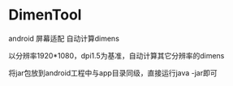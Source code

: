 # DimenTool
android 屏幕适配 自动计算dimens

以分辨率1920*1080，dpi1.5为基准，自动计算其它分辨率的dimens

将jar包放到android工程中与app目录同级，直接运行java -jar即可

